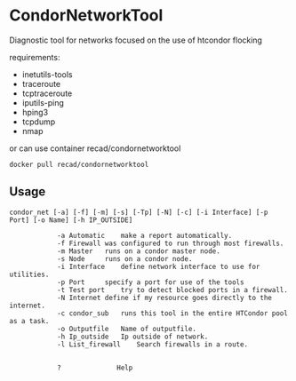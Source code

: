 # CondorNetworkTool


Diagnostic tool for networks focused on the use of htcondor flocking

requirements:

- inetutils-tools
- traceroute 
- tcptraceroute 
- iputils-ping 
- hping3 
- tcpdump 
- nmap



or can use container recad/condornetworktool
```
docker pull recad/condornetworktool
```


## Usage 

	condor_net [-a] [-f] [-m] [-s] [-Tp] [-N] [-c] [-i Interface] [-p Port] [-o Name] [-h IP_OUTSIDE]

				-a Automatic	make a report automatically.
				-f Firewall	was configured to run through most firewalls.
				-m Master	runs on a condor master node.
				-s Node		runs on a condor node.        
				-i Interface	define network interface to use for utilities.
				-p Port		specify a port for use of the tools
				-t Test port	try to detect blocked ports in a firewall.
				-N Internet	define if my resource goes directly to the internet.
				-c condor_sub	runs this tool in the entire HTCondor pool as a task.
				-o Outputfile	Name of outputfile.
				-h Ip_outside	Ip outside of network.
				-l List_firewall	Search firewalls in a route.
				
				
				?              Help

